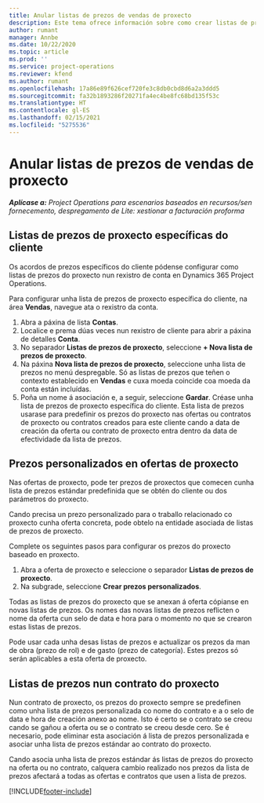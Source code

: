 ```yaml
---
title: Anular listas de prezos de vendas de proxecto
description: Este tema ofrece información sobre como crear listas de prezos de venda personalizadas.
author: rumant
manager: Annbe
ms.date: 10/22/2020
ms.topic: article
ms.prod: ''
ms.service: project-operations
ms.reviewer: kfend
ms.author: rumant
ms.openlocfilehash: 17a86e89f626cef720fe3c8db0cbd8d6a2a3ddd5
ms.sourcegitcommit: fa32b1893286f20271fa4ec4be8fc68bd135f53c
ms.translationtype: HT
ms.contentlocale: gl-ES
ms.lasthandoff: 02/15/2021
ms.locfileid: "5275536"
---
```

# <a name="override-project-sales-price-lists"></a>Anular listas de prezos de vendas de proxecto

_**Aplícase a:** Project Operations para escenarios baseados en recursos/sen fornecemento, despregamento de Lite: xestionar a facturación proforma_

## <a name="customer-specific-project-price-lists"></a>Listas de prezos de proxecto específicas do cliente

Os acordos de prezos específicos do cliente pódense configurar como listas de prezos do proxecto nun rexistro de conta en Dynamics 365 Project Operations.

Para configurar unha lista de prezos de proxecto específica do cliente, na área **Vendas**, navegue ata o rexistro da conta.

1. Abra a páxina de lista **Contas**.
2. Localice e prema dúas veces nun rexistro de cliente para abrir a páxina de detalles **Conta**.
3. No separador **Listas de prezos de proxecto**, seleccione **+ Nova lista de prezos de proxecto**.
4. Na páxina **Nova lista de prezos de proxecto**, seleccione unha lista de prezos no menú despregable. Só as listas de prezos que teñen o contexto establecido en **Vendas** e cuxa moeda coincide coa moeda da conta están incluídas.
5. Poña un nome á asociación e, a seguir, seleccione **Gardar**. Créase unha lista de prezos de proxecto específica do cliente. Esta lista de prezos usarase para predefinir os prezos do proxecto nas ofertas ou contratos de proxecto ou contratos creados para este cliente cando a data de creación da oferta ou contrato de proxecto entra dentro da data de efectividade da lista de prezos.

## <a name="custom-pricing-on-project-quotes"></a>Prezos personalizados en ofertas de proxecto

Nas ofertas de proxecto, pode ter prezos de proxectos que comecen cunha lista de prezos estándar predefinida que se obtén do cliente ou dos parámetros do proxecto.

Cando precisa un prezo personalizado para o traballo relacionado co proxecto cunha oferta concreta, pode obtelo na entidade asociada de listas de prezos de proxecto.

Complete os seguintes pasos para configurar os prezos do proxecto baseado en proxecto.

1. Abra a oferta de proxecto e seleccione o separador **Listas de prezos de proxecto**.
2. Na subgrade, seleccione **Crear prezos personalizados**.

Todas as listas de prezos do proxecto que se anexan á oferta cópianse en novas listas de prezos. Os nomes das novas listas de prezos reflicten o nome da oferta cun selo de data e hora para o momento no que se crearon estas listas de prezos.

Pode usar cada unha desas listas de prezos e actualizar os prezos da man de obra (prezo de rol) e de gasto (prezo de categoría). Estes prezos só serán aplicables a esta oferta de proxecto.

## <a name="price-lists-on-a-project-contract"></a>Listas de prezos nun contrato do proxecto

Nun contrato de proxecto, os prezos do proxecto sempre se predefinen como unha lista de prezos personalizada co nome do contrato e a o selo de data e hora de creación anexo ao nome. Isto é certo se o contrato se creou cando se gañou a oferta ou se o contrato se creou desde cero. Se é necesario, pode eliminar esta asociación á lista de prezos personalizada e asociar unha lista de prezos estándar ao contrato do proxecto.

Cando asocia unha lista de prezos estándar ás listas de prezos do proxecto na oferta ou no contrato, calquera cambio realizado nos prezos da lista de prezos afectará a todas as ofertas e contratos que usen a lista de prezos.


[!INCLUDE[footer-include](../includes/footer-banner.md)]